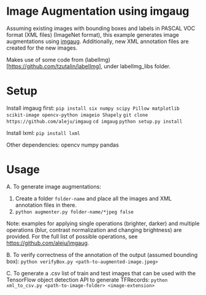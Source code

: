 # Image Augmentation using imgaug
Assuming existing images with bounding boxes and labels in PASCAL VOC format (XML files) (ImageNet format), this example generates image augmentations using [imgaug](https://github.com/tzutalin/labelImg). Additionally, new XML annotation files are created for the new images.

Makes use of some code from (labelImg) [https://github.com/tzutalin/labelImg], under labelImg_libs folder.

# Setup
Install imgaug first:
`pip install six numpy scipy Pillow matplotlib scikit-image opencv-python imageio Shapely`
`git clone https://github.com/aleju/imgaug`
`cd imgaug`
`python setup.py install`

Install lxml:
`pip install lxml`

Other dependencies:
opencv
numpy
pandas

# Usage
A. To generate image augmentations:
1. Create a folder `folder-name` and place all the images and XML annotation files in there.
2. `python augmenter.py folder-name/*jpeg false`

Note: examples for applying single operations (brighter, darker) and multiple operations (blur, contrast normalization and changing brightness) are provided. For the full list of possible operations, see https://github.com/aleju/imgaug.

B. To verify correctness of the annotation of the output (assumed bounding box):
`python verifyBox.py <path-to-augmented-image.jpeg>`

C. To generate a .csv list of train and test images that can be used with the TensorFlow object detection API to generate TFRecords:
`python xml_to_csv.py <path-to-image-folder> <image-extension>`